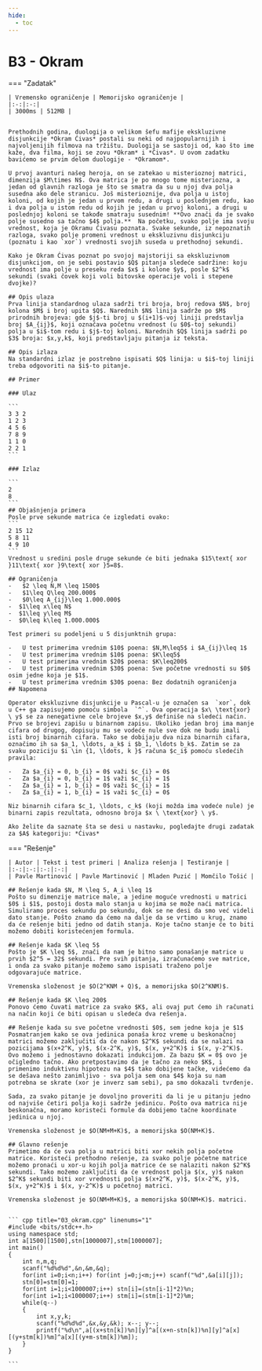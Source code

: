 ```yaml
---
hide:
  - toc
---
```


# B3 - Okram

=== "Zadatak"
	
	| Vremensko ograničenje | Memorijsko ograničenje |
	|:-:|:-:|
	| 3000ms | 512MB |
	
	
	Prethodnih godina, duologija o velikom šefu mafije ekskluzivne disjunkcije *Okram Ćivas* postali su neki od najpopularnijih i najvoljenijih filmova na tržištu. Duologija se sastoji od, kao što ime kaže, dva filma, koji se zovu *Okram* i *Ćivas*. U ovom zadatku bavićemo se prvim delom duologije - *Okramom*.
	
	U prvoj avanturi našeg heroja, on se zatekao u misterioznoj matrici, dimenzija $M\times N$. Ova matrica je po mnogo tome misteriozna, a jedan od glavnih razloga je što se smatra da su u njoj dva polja susedna ako dele stranicu. Još misterioznije, dva polja u istoj koloni, od kojih je jedan u prvom redu, a drugi u poslednjem redu, kao i dva polja u istom redu od kojih je jedan u prvoj koloni, a drugi u poslednjoj koloni se takođe smatraju susednim! **Ovo znači da je svako polje susedno sa tačno $4$ polja.**  Na početku, svako polje ima svoju vrednost, koja je Okramu Ćivasu poznata. Svake sekunde, iz nepoznatih razloga, svako polje promeni vrednost u ekskluzivnu disjunkciju (poznatu i kao `xor`) vrednosti svojih suseda u prethodnoj sekundi.
	
	Kako je Okram Ćivas poznat po svojoj majstoriji sa ekskluzivnom disjunkcijom, on je sebi postavio $Q$ pitanja sledeće sadržine: koju vrednost ima polje u preseku reda $x$ i kolone $y$, posle $2^k$ sekundi (svaki čovek koji voli bitovske operacije voli i stepene dvojke)?
	
	## Opis ulaza
	Prva linija standardnog ulaza sadrži tri broja, broj redova $N$, broj kolona $M$ i broj upita $Q$. Narednih $N$ linija sadrže po $M$ prirodnih brojeva: gde $j$-ti broj u $(i+1)$-voj liniji predstavlja broj $A_{ij}$, koji označava početnu vrednost (u $0$-toj sekundi) polja u $i$-tom redu i $j$-toj koloni. Narednih $Q$ linija sadrži po $3$ broja: $x,y,k$, koji predstavljaju pitanja iz teksta.
	
	## Opis izlaza
	Na standardni izlaz je postrebno ispisati $Q$ linija: u $i$-toj liniji treba odgovoriti na $i$-to pitanje.
	
	## Primer
	
	### Ulaz
	
	```
	3 3 2
	1 2 3
	4 5 6
	7 8 9
	1 1 0
	2 2 1
	```
	
	### Izlaz
	
	```
	2
	8
	```
	## Objašnjenja primera
	Posle prve sekunde matrica će izgledati ovako:
	```
	2 15 12
	5 8 11
	4 9 10
	```
	Vrednost u sredini posle druge sekunde će biti jednaka $15\text{ xor }11\text{ xor }9\text{ xor }5=8$.
	
	## Ograničenja
	-   $2 \leq N,M \leq 1500$
	-   $1\leq Q\leq 200.000$
	-   $0\leq A_{ij}\leq 1.000.000$
	-  $1\leq x\leq N$
	-  $1\leq y\leq M$
	-  $0\leq k\leq 1.000.000$
	
	Test primeri su podeljeni u 5 disjunktnih grupa:
	
	-   U test primerima vrednim $10$ poena: $N,M\leq5$ i $A_{ij}\leq 1$
	-   U test primerima vrednim $10$ poena: $K\leq5$
	-   U test primerima vrednim $20$ poena: $K\leq200$
	-   U test primerima vrednim $30$ poena: Sve početne vrednosti su $0$ osim jedne koja je $1$.
	-   U test primerima vrednim $30$ poena: Bez dodatnih ograničenja
	## Napomena
	
	Operator ekskluzivne disjunkcije u Pascal-u je označen sa  `xor`, dok u C++ ga zapisujemo pomoću simbola  `^`. Ova operacija $x\ \text{xor} \ y$ se za nenegativne cele brojeve $x,y$ definiše na sledeći način. Prvo se brojevi zapišu u binarnom zapisu. Ukoliko jedan broj ima manje cifara od drugog, dopisuju mu se vodeće nule sve dok ne budu imali isti broj binarnih cifara. Tako se dobijaju dva niza binarnih cifara, označimo ih sa $a_1, \ldots, a_k$ i $b_1, \ldots b_k$. Zatim se za svaku poziciju $i \in {1, \ldots, k }$ računa $c_i$ pomoću sledećih pravila:
	
	-   Za $a_{i} = 0, b_{i} = 0$ važi $c_{i} = 0$
	-   Za $a_{i} = 0, b_{i} = 1$ važi $c_{i} = 1$
	-   Za $a_{i} = 1, b_{i} = 0$ važi $c_{i} = 1$
	-   Za $a_{i} = 1, b_{i} = 1$ važi $c_{i} = 0$
	
	Niz binarnih cifara $c_1, \ldots, c_k$ (koji možda ima vodeće nule) je binarni zapis rezultata, odnosno broja $x \ \text{xor} \ y$.
	
	Ako želite da saznate šta se desi u nastavku, pogledajte drugi zadatak za $A$ kategoriju: *Ćivas*
	
=== "Rešenje"
	
	| Autor | Tekst i test primeri | Analiza rеšenja | Testiranje |
	|:-:|:-:|:-:|:-:|
	| Pavle Martinović | Pavle Martinović | Mladen Puzić | Momčilo Tošić |
	
	## Rešenje kada $N, M \leq 5, A_i \leq 1$
	Pošto su dimenzije matrice male, a jedine moguće vrednosti u matrici $0$ i $1$, postoji dosta malo stanja u kojima se može naći matrica. Simuliramo proces sekundu po sekundu, dok se ne desi da smo već videli dato stanje. Pošto znamo da ćemo na dalje da se vrtimo u krug, znamo da će rešenje biti jedno od datih stanja. Koje tačno stanje će to biti možemo dobiti koristećenjem formula.
	
	## Rešenje kada $K \leq 5$
	Pošto je $K \leq 5$, znači da nam je bitno samo ponašanje matrice u prvih $2^5 = 32$ sekundi. Pre svih pitanja, izračunaćemo sve matrice, i onda za svako pitanje možemo samo ispisati traženo polje odgovarajuće matrice.
	
	Vremenska složenost je $O(2^KNM + Q)$, a memorijska $O(2^KNM)$. 
	
	## Rešenje kada $K \leq 200$ 
	Ponovo ćemo čuvati matrice za svako $K$, ali ovaj put ćemo ih računati na način koji će biti opisan u sledeća dva rešenja. 
	
	## Rešenje kada su sve početne vrednosti $0$, sem jedne koja je $1$
	Posmatranjem kako se ova jedinica ponaša kroz vreme u beskonačnoj matrici možemo zaključiti da će nakon $2^K$ sekundi da se nalazi na pozicijama $(x+2^K, y)$, $(x-2^K, y)$, $(x, y+2^K)$ i $(x, y-2^K)$. Ovo možemo i jednostavno dokazati indukcijom. Za bazu $K = 0$ ovo je očigledno tačno. Ako pretpostavimo da je tačno za neko $K$, i primenimo induktivnu hipotezu na $4$ tako dobijene tačke, videćemo da se dešava nešto zanimljivo - sva polja sem ona $4$ koja su nam potrebna se skrate (xor je inverz sam sebi), pa smo dokazali tvrđenje. 
	
	Sada, za svako pitanje je dovoljno proveriti da li je u pitanju jedno od najviše četiri polja koji sadrže jedinicu. Pošto ova matrica nije beskonačna, moramo koristeći formule da dobijemo tačne koordinate jedinica u njoj. 
	
	Vremenska složenost je $O(NM+M+K)$, a memorijska $O(NM+K)$. 
	
	## Glavno rešenje
	Primetimo da će sva polja u matrici biti xor nekih polja početne matrice. Koristeći prethodno rešenje, za svako polje početne matrice možemo pronaći u xor-u kojih polja matrice će se nalaziti nakon $2^K$ sekundi. Tako možemo zaključiti da će vrednost polja $(x, y)$ nakon $2^K$ sekundi biti xor vrednosti polja $(x+2^K, y)$, $(x-2^K, y)$, $(x, y+2^K)$ i $(x, y-2^K)$ u početnoj matrici. 
	
	Vremenska složenost je $O(NM+M+K)$, a memorijska $O(NM+K)$. matrici. 
	
	
	``` cpp title="03_okram.cpp" linenums="1"
	#include <bits/stdc++.h>
	using namespace std;
	int a[1500][1500],stn[1000007],stm[1000007];
	int main()
	{
	    int n,m,q;
	    scanf("%d%d%d",&n,&m,&q);
	    for(int i=0;i<n;i++) for(int j=0;j<m;j++) scanf("%d",&a[i][j]);
	    stn[0]=stm[0]=1;
	    for(int i=1;i<1000007;i++) stn[i]=(stn[i-1]*2)%n;
	    for(int i=1;i<1000007;i++) stm[i]=(stm[i-1]*2)%m;
	    while(q--)
	    {
	        int x,y,k;
	        scanf("%d%d%d",&x,&y,&k); x--; y--;
	        printf("%d\n",a[(x+stn[k])%n][y]^a[(x+n-stn[k])%n][y]^a[x][(y+stm[k])%m]^a[x][(y+m-stm[k])%m]);
	    }
	}

	```

